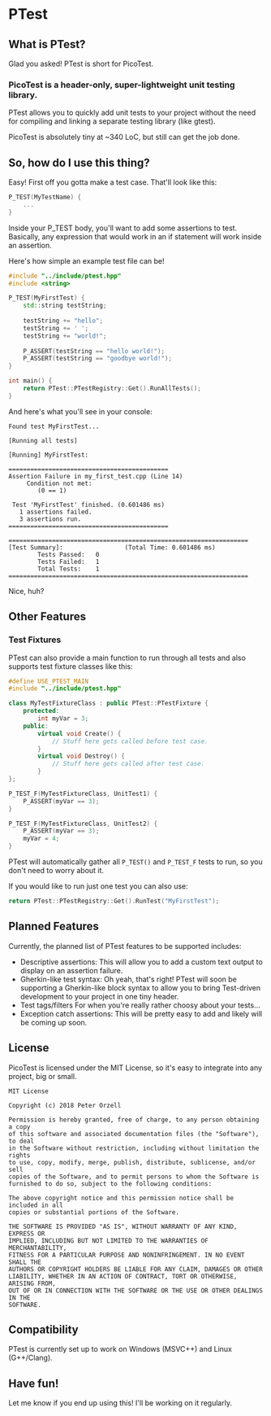 # PTest
## What is PTest?
Glad you asked!  PTest is short for PicoTest.

### PicoTest is a header-only, super-lightweight unit testing library.

PTest allows you to quickly add unit tests to your project without the need for
compiling and linking a separate testing library (like gtest).

PicoTest is absolutely tiny at ~340 LoC, but still can get the job done.

## So, how do I use this thing?
Easy!  First off you gotta make a test case.  That'll look like this:
```C++
P_TEST(MyTestName) {
    ...
}
```

Inside your P_TEST body, you'll want to add some assertions to test.  Basically,
any expression that would work in an if statement will work inside an assertion.

Here's how simple an example test file can be!

```C++
#include "../include/ptest.hpp"
#include <string>

P_TEST(MyFirstTest) {
    std::string testString;
    
    testString += "hello";
    testString += ' ';
    testString += "world!";
    
    P_ASSERT(testString == "hello world!");
    P_ASSERT(testString == "goodbye world!");
}

int main() {
    return PTest::PTestRegistry::Get().RunAllTests();
}
```

And here's what you'll see in your console:

```
Found test MyFirstTest...

[Running all tests]

[Running] MyFirstTest:

============================================
Assertion Failure in my_first_test.cpp (Line 14)
     Condition not met:
        (0 == 1)

 Test 'MyFirstTest' finished. (0.601486 ms)
   1 assertions failed.
   3 assertions run.
============================================

==================================================================
[Test Summary]:                 (Total Time: 0.601486 ms)
        Tests Passed:   0
        Tests Failed:   1
        Total Tests:    1
==================================================================
```

Nice, huh?

## Other Features

### Test Fixtures

PTest can also provide a main function to run through all tests and also supports
test fixture classes like this:

```C++
#define USE_PTEST_MAIN
#include "../include/ptest.hpp"

class MyTestFixtureClass : public PTest::PTestFixture {
    protected:
        int myVar = 3;
    public:
        virtual void Create() {
            // Stuff here gets called before test case.
        }
        virtual void Destroy() {
            // Stuff here gets called after test case.
        }
};

P_TEST_F(MyTestFixtureClass, UnitTest1) {
    P_ASSERT(myVar == 3);
}

P_TEST_F(MyTestFixtureClass, UnitTest2) {
    P_ASSERT(myVar == 3);
    myVar = 4;
}
```


PTest will automatically gather all ```P_TEST()``` and ```P_TEST_F``` tests to
run, so you don't need to worry about it.

If you would like to run just one test you can also use:
```C++
return PTest::PTestRegistry::Get().RunTest("MyFirstTest");
```

## Planned Features
Currently, the planned list of PTest features to be supported includes:
* Descriptive assertions:
 This will allow you to add a custom text output to display on an assertion failure.
* Gherkin-like test syntax:
 Oh yeah, that's right!  PTest will soon be supporting a Gherkin-like block syntax to allow you to bring Test-driven development to your project in one tiny header.
* Test tags/filters
 For when you're really rather choosy about your tests...
* Exception catch assertions:
 This will be pretty easy to add and likely will be coming up soon.

## License
PicoTest is licensed under the MIT License, so it's easy to integrate into any project, big or small.

```
MIT License

Copyright (c) 2018 Peter Orzell

Permission is hereby granted, free of charge, to any person obtaining a copy
of this software and associated documentation files (the "Software"), to deal
in the Software without restriction, including without limitation the rights
to use, copy, modify, merge, publish, distribute, sublicense, and/or sell
copies of the Software, and to permit persons to whom the Software is
furnished to do so, subject to the following conditions:

The above copyright notice and this permission notice shall be included in all
copies or substantial portions of the Software.

THE SOFTWARE IS PROVIDED "AS IS", WITHOUT WARRANTY OF ANY KIND, EXPRESS OR
IMPLIED, INCLUDING BUT NOT LIMITED TO THE WARRANTIES OF MERCHANTABILITY,
FITNESS FOR A PARTICULAR PURPOSE AND NONINFRINGEMENT. IN NO EVENT SHALL THE
AUTHORS OR COPYRIGHT HOLDERS BE LIABLE FOR ANY CLAIM, DAMAGES OR OTHER
LIABILITY, WHETHER IN AN ACTION OF CONTRACT, TORT OR OTHERWISE, ARISING FROM,
OUT OF OR IN CONNECTION WITH THE SOFTWARE OR THE USE OR OTHER DEALINGS IN THE
SOFTWARE.
```

## Compatibility
PTest is currently set up to work on Windows (MSVC++) and Linux (G++/Clang).

## Have fun!
Let me know if you end up using this!  I'll be working on it regularly.